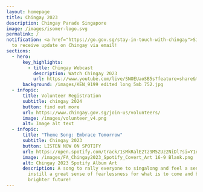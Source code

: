 ```yaml
---
layout: homepage
title: Chingay 2023
description: Chingay Parade Singapore
image: /images/isomer-logo.svg
permalink: /
notification: <a href="https://go.gov.sg/stay-in-touch-with-chingay">Sign Up</a>
  to receive update on Chingay via email!
sections:
  - hero:
      key_highlights:
        - title: Chingay Webcast
          description: Watch Chingay 2023
          url: https://www.youtube.com/live/SNOEUaoSB5s?feature=share&t=2422
      background: /images/KEN_9199 edited long 5mb 752.jpg
  - infopic:
      title: Volunteer Registration
      subtitle: chingay 2024
      button: find out more
      url: https://www.chingay.gov.sg/join-us/volunteers/
      image: /images/volunteer_v4.png
      alt: Image alt text
  - infopic:
      title: "Theme Song: Embrace Tomorrow"
      subtitle: Chingay 2023
      button: LISTEN NOW ON SPOTIFY
      url: https://open.spotify.com/track/1sMkRalE2tz9M5ZUz2NiDl?si=Y1e1fPS5RhCrw53_H7fajQ
      image: /images/FA_Chingay2023_Spotify_Covert_Art 16-9 Blank.png
      alt: Chingay 2023 Spotify Album Art
      description: A song to rally everyone to singalong and feel a sense of pride and
        instill a great sense of fearlessness for what is to come and build a
        brighter future!
---
```


